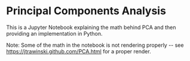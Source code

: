 # Principal Components Analysis

This is a Jupyter Notebook explaining the math behind PCA and then providing an implementation in Python.

Note: Some of the math in the notebook is not rendering properly -- see https://jtrawinski.github.com/PCA.html for a proper render.
